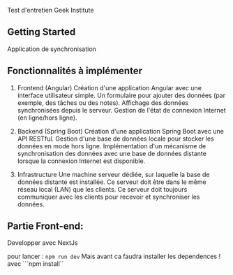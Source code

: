 Test d'entretien Geek Institute

## Getting Started
Application de synchronisation


## Fonctionnalités à implémenter

1. Frontend (Angular)
Création d'une application Angular avec une interface utilisateur simple.
Un formulaire pour ajouter des données (par exemple, des tâches ou des notes).
Affichage des données synchronisées depuis le serveur.
Gestion de l'état de connexion Internet (en ligne/hors ligne). 

2. Backend (Spring Boot)
Création d'une application Spring Boot avec une API RESTful.
Gestion d'une base de données locale pour stocker les données en mode hors ligne.
Implémentation d'un mécanisme de synchronisation des données avec une base de données
distante lorsque la connexion Internet est disponible.

3. Infrastructure
Une machine serveur dédiée, sur laquelle la base de données distante est installée. Ce
serveur doit être dans le même réseau local (LAN) que les clients.
Ce serveur doit toujours communiquer avec les clients pour recevoir et synchroniser les
données.

## Partie Front-end:
Developper avec NextJs

pour lancer : ```npm run dev```
Mais avant ca faudra installer les dependences ! avec ```npm install``
